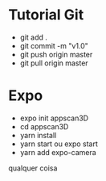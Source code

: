# Tutorial Git

- git add .
- git commit -m "v1.0"
- git push origin master
- git pull origin master

# Expo

- expo init appscan3D
- cd appscan3D
- yarn install
- yarn start ou expo start
- yarn add expo-camera


qualquer coisa 

